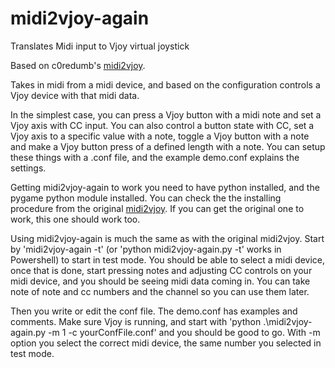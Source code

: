 # midi2vjoy-again
Translates Midi input to Vjoy virtual joystick

Based on c0redumb's [midi2vjoy](https://github.com/c0redumb/midi2vjoy).

Takes in midi from a midi device, and based on the configuration controls a Vjoy device with that midi data.

In the simplest case, you can press a Vjoy button with a midi note and set a Vjoy axis with CC input.
You can also control a button state with CC, set a Vjoy axis to a specific value with a note, toggle a Vjoy button with a note and make a Vjoy button press of a defined length with a note. You can setup these things with a .conf file, and the example demo.conf explains the settings.

Getting midi2vjoy-again to work you need to have python installed, and the pygame python module installed. You can check the the installing procedure from the original [midi2vjoy](https://github.com/c0redumb/midi2vjoy). If you can get the original one to work, this one should work too.

Using midi2vjoy-again is much the same as with the original midi2vjoy. Start by 'midi2vjoy-again -t' (or 'python midi2vjoy-again.py -t' works in Powershell) to start in test mode. You should be able to select a midi device, once that is done, start pressing notes and adjusting CC controls on your midi device, and you should be seeing midi data coming in. You can take note of note and cc numbers and the channel so you can use them later.

Then you write or edit the conf file. The demo.conf has examples and comments. Make sure Vjoy is running, and start with 'python .\midi2vjoy-again.py -m 1 -c yourConfFile.conf' and you should be good to go. With -m option you select the correct midi device, the same number you selected in test mode.

